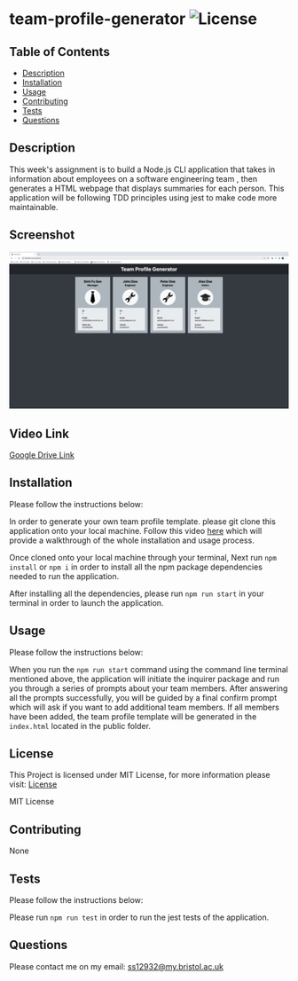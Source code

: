 # team-profile-generator ![License](https://img.shields.io/static/v1?label=License&message=MIT&color=green)

## Table of Contents

- [Description](#description)
- [Installation](#installation)
- [Usage](#usage)
- [Contributing](#contributing)
- [Tests](#tests)
- [Questions](#questions)

## Description

This week's assignment is to build a Node.js CLI application that takes in information about employees on a software engineering team , then generates a HTML webpage that displays summaries for each person. This application will be following TDD principles using jest to make code more maintainable.

## Screenshot

![Team Profile Screenshot](./public/assets/img/team-profile.png)

## Video Link

[Google Drive Link](https://drive.google.com/file/d/1F-501QDxXzUq190WRqA6hEuaJwT8y5Iz/view)

## Installation

Please follow the instructions below:

In order to generate your own team profile template. please git clone this application onto your local machine. Follow this video [here](https://drive.google.com/file/d/1F-501QDxXzUq190WRqA6hEuaJwT8y5Iz/view) which will provide a walkthrough of the whole installation and usage process.

Once cloned onto your local machine through your terminal, Next run `npm install` or `npm i` in order to install all the npm package dependencies needed to run the application.

After installing all the dependencies, please run `npm run start` in your terminal in order to launch the application.

## Usage

Please follow the instructions below:

When you run the `npm run start` command using the command line terminal mentioned above, the application will initiate the inquirer package and run you through a series of prompts about your team members. After answering all the prompts successfully, you will be guided by a final confirm prompt which will ask if you want to add additional team members. If all members have been added, the team profile template will be generated in the `index.html` located in the public folder.

## License

This Project is licensed under MIT License, for more information please visit: [License](https://choosealicense.com/licenses/mit/)

MIT License

## Contributing

None

## Tests

Please follow the instructions below:

Please run `npm run test` in order to run the jest tests of the application.

## Questions

Please contact me on my email: ss12932@my.bristol.ac.uk
